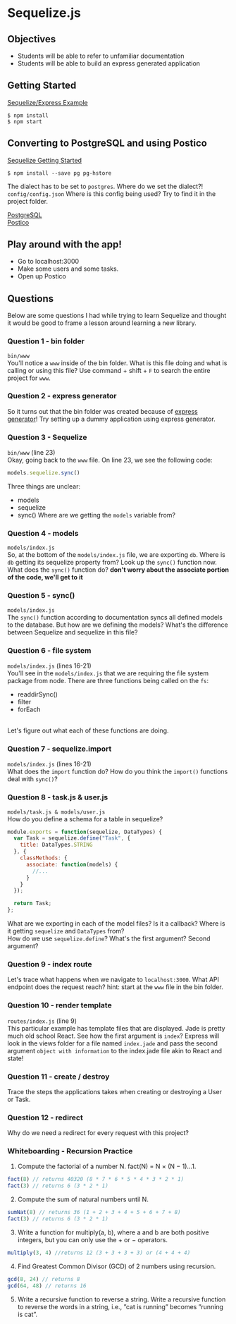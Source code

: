 # Sequelize.js

## Objectives
* Students will be able to refer to unfamiliar documentation
* Students will be able to build an express generated application


## Getting Started
[Sequelize/Express Example](https://github.com/sequelize/express-example)
```
$ npm install
$ npm start
```

## Converting to PostgreSQL and using Postico
[Sequelize Getting Started](http://docs.sequelizejs.com/en/latest/docs/getting-started/)
```
$ npm install --save pg pg-hstore
```

The dialect has to be set to `postgres`. Where do we set the dialect?! `config/config.json` Where is this config being used? Try to find it in the project folder.


[PostgreSQL](https://www.postgresql.org/download/macosx/) <br/>
[Postico](https://eggerapps.at/postico/)

## Play around with the app!
* Go to localhost:3000
* Make some users and some tasks.
* Open up Postico


## Questions
Below are some questions I had while trying to learn Sequelize and thought it would be good to frame a lesson around learning a new library.

### Question 1 - bin folder
`bin/www`<br/>
You'll notice a `www` inside of the bin folder. What is this file doing and what is calling or using this file? Use command + shift + `F` to search the entire project for `www`.

### Question 2 - express generator
So it turns out that the bin folder was created because of [express generator](https://expressjs.com/en/starter/generator.html)! Try setting up a dummy application using express generator.

### Question 3 - Sequelize
`bin/www` (line 23)<br/>
Okay, going back to the `www` file. On line 23, we see the following code:
```js
models.sequelize.sync()
```
Three things are unclear:
* models
* sequelize
* sync()
Where are we getting the `models` variable from?

### Question 4 - models
`models/index.js`<br/>
So, at the bottom of the `models/index.js` file, we are exporting `db`. Where is `db` getting its sequelize property from? Look up the `sync()` function now. What does the `sync()` function do?
**don't worry about the associate portion of the code, we'll get to it**

### Question 5 - sync()
`models/index.js`<br/>
The `sync()` function according to documentation syncs all defined models to the database. But how are we defining the models? What's the difference between Sequelize and sequelize in this file?

### Question 6 - file system
`models/index.js` (lines 16-21)<br/>
You'll see in the `models/index.js` that we are requiring the file system package from node. There are three functions being called on the `fs`:
* readdirSync()
* filter
* forEach
<br/>
Let's figure out what each of these functions are doing.

### Question 7 - sequelize.import
`models/index.js` (lines 16-21) <br/>
What does the `import` function do? How do you think the `import()` functions deal with `sync()`?

### Question 8 - task.js & user.js
`models/task.js & models/user.js` <br/>
How do you define a schema for a table in sequelize?
```js
module.exports = function(sequelize, DataTypes) {
  var Task = sequelize.define("Task", {
    title: DataTypes.STRING
  }, {
    classMethods: {
      associate: function(models) {
        //...
      }
    }
  });

  return Task;
};
```
What are we exporting in each of the model files? Is it a callback? Where is it getting `sequelize` and `DataTypes` from? <br/>
How do we use `sequelize.define`? What's the first argument? Second argument?

### Question 9 - index route
Let's trace what happens when we navigate to `localhost:3000`. What API endpoint does the request reach? hint: start at the `www` file in the bin folder.

### Question 10 - render template
`routes/index.js` (line 9)<br/>
This particular example has template files that are displayed. Jade is pretty much old school React. See how the first argument is `index`? Express will look in the views folder for a file named `index.jade` and pass the second argument `object with information` to the index.jade file akin to React and state!

### Question 11 - create / destroy
Trace the steps the applications takes when creating or destroying a User or Task.

### Question 12 - redirect
Why do we need a redirect for every request with this project?



### Whiteboarding - Recursion Practice
1. Compute the factorial of a number N. fact(N) = N × (N −
1)...1.
```js
fact(8) // returns 40320 (8 * 7 * 6 * 5 * 4 * 3 * 2 * 1)
fact(3) // returns 6 (3 * 2 * 1)
```
2. Compute the sum of natural numbers until N.
```js
sumNat(8) // returns 36 (1 + 2 + 3 + 4 + 5 + 6 + 7 + 8)
fact(3) // returns 6 (3 * 2 * 1)
```
3. Write a function for multiply(a, b), where a and b are both positive integers, but you can only use the + or − operators.
```js
multiply(3, 4) //returns 12 (3 + 3 + 3 + 3) or (4 + 4 + 4)
```
4. Find Greatest Common Divisor (GCD) of 2 numbers using recursion.
```js
gcd(8, 24) // returns 8
gcd(64, 48) // returns 16 
```
5. Write a recursive function to reverse a string. Write a recursive function to reverse the words in a string, i.e., ”cat is running” becomes ”running is cat”.
